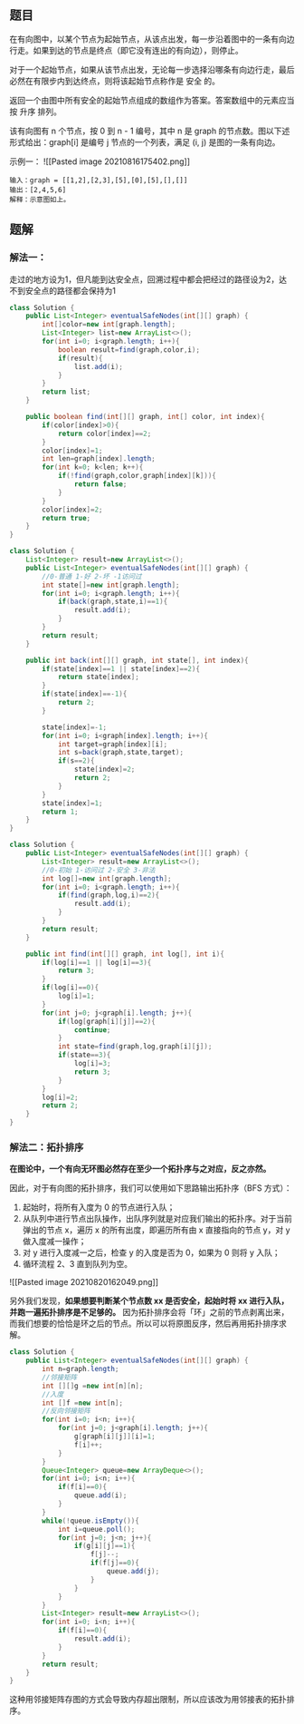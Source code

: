 ## 题目
在有向图中，以某个节点为起始节点，从该点出发，每一步沿着图中的一条有向边行走。如果到达的节点是终点（即它没有连出的有向边），则停止。

对于一个起始节点，如果从该节点出发，无论每一步选择沿哪条有向边行走，最后必然在有限步内到达终点，则将该起始节点称作是 安全 的。

返回一个由图中所有安全的起始节点组成的数组作为答案。答案数组中的元素应当按 升序 排列。

该有向图有 n 个节点，按 0 到 n - 1 编号，其中 n 是 graph 的节点数。图以下述形式给出：graph[i] 是编号 j 节点的一个列表，满足 (i, j) 是图的一条有向边。

示例一：
![[Pasted image 20210816175402.png]]
```shell
输入：graph = [[1,2],[2,3],[5],[0],[5],[],[]]
输出：[2,4,5,6]
解释：示意图如上。
```
## 题解
### 解法一：

走过的地方设为1，但凡能到达安全点，回溯过程中都会把经过的路径设为2，达不到安全点的路径都会保持为1
```java
class Solution {
    public List<Integer> eventualSafeNodes(int[][] graph) {
        int[]color=new int[graph.length];
        List<Integer> list=new ArrayList<>();
        for(int i=0; i<graph.length; i++){
            boolean result=find(graph,color,i);
            if(result){
                list.add(i);
            }
        }
        return list;
    }

    public boolean find(int[][] graph, int[] color, int index){
        if(color[index]>0){
            return color[index]==2;
        }
        color[index]=1;
        int len=graph[index].length;
        for(int k=0; k<len; k++){
            if(!find(graph,color,graph[index][k])){
                return false;
            }
        }
        color[index]=2;
        return true;
    }
}
```
```java
class Solution {
    List<Integer> result=new ArrayList<>();
    public List<Integer> eventualSafeNodes(int[][] graph) {
        //0-普通 1-好 2-坏 -1访问过
        int state[]=new int[graph.length];
        for(int i=0; i<graph.length; i++){
            if(back(graph,state,i)==1){
                result.add(i);
            }
        }
        return result;
    }

    public int back(int[][] graph, int state[], int index){
        if(state[index]==1 || state[index]==2){
            return state[index];
        }
        if(state[index]==-1){
            return 2;
        }

        state[index]=-1;
        for(int i=0; i<graph[index].length; i++){
            int target=graph[index][i];
            int s=back(graph,state,target);
            if(s==2){
                state[index]=2;
                return 2;
            }
        }
        state[index]=1;
        return 1;
    }
}
```

```java
class Solution {
    public List<Integer> eventualSafeNodes(int[][] graph) {
        List<Integer> result=new ArrayList<>();
        //0-初始 1-访问过 2-安全 3-非法
        int log[]=new int[graph.length];
        for(int i=0; i<graph.length; i++){
            if(find(graph,log,i)==2){
                result.add(i);
            }
        }
        return result;
    }

    public int find(int[][] graph, int log[], int i){
        if(log[i]==1 || log[i]==3){
            return 3;
        }
        if(log[i]==0){
            log[i]=1;
        }
        for(int j=0; j<graph[i].length; j++){
            if(log[graph[i][j]]==2){
                continue;
            }
            int state=find(graph,log,graph[i][j]);
            if(state==3){
                log[i]=3;
                return 3;
            }
        }
        log[i]=2;
        return 2;
    }
}
```
### 解法二：拓扑排序

**在图论中，一个有向无环图必然存在至少一个拓扑序与之对应，反之亦然。**

因此，对于有向图的拓扑排序，我们可以使用如下思路输出拓扑序（BFS 方式）：

1. 起始时，将所有入度为 0 的节点进行入队；
2. 从队列中进行节点出队操作，出队序列就是对应我们输出的拓扑序。对于当前弹出的节点 x，遍历 x 的所有出度，即遍历所有由 x 直接指向的节点 y，对 y 做入度减一操作；
3. 对 y 进行入度减一之后，检查 y 的入度是否为 0，如果为 0 则将 y 入队；
4. 循环流程 2、3 直到队列为空。

![[Pasted image 20210820162049.png]]

另外我们发现，**如果想要判断某个节点数 xx 是否安全，起始时将 xx 进行入队，并跑一遍拓扑排序是不足够的。** 因为拓扑排序会将「环」之前的节点剥离出来，而我们想要的恰恰是环之后的节点。所以可以将原图反序，然后再用拓扑排序求解。
```java
class Solution {
    public List<Integer> eventualSafeNodes(int[][] graph) {
        int n=graph.length;
        //邻接矩阵
        int [][]g =new int[n][n];
        //入度
        int []f =new int[n];
        //反向邻接矩阵
        for(int i=0; i<n; i++){
            for(int j=0; j<graph[i].length; j++){
                g[graph[i][j]][i]=1;
                f[i]++;
            }
        }
        Queue<Integer> queue=new ArrayDeque<>();
        for(int i=0; i<n; i++){
            if(f[i]==0){
                queue.add(i);
            }
        }
        while(!queue.isEmpty()){
            int i=queue.poll();
            for(int j=0; j<n; j++){
                if(g[i][j]==1){
                    f[j]--;
                    if(f[j]==0){
                        queue.add(j);
                    }
                }
            }
        }
        List<Integer> result=new ArrayList<>();
        for(int i=0; i<n; i++){
            if(f[i]==0){
                result.add(i);
            }
        }
        return result;
    }
}
```
这种用邻接矩阵存图的方式会导致内存超出限制，所以应该改为用邻接表的拓扑排序。